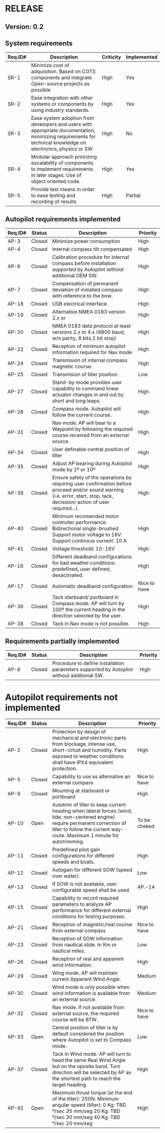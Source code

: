 # RELEASE
## Version: 0.2
## System requirements
| Req.ID# | Description | Criticity | Implemented |
| ------- | ------------------------------------------------------------------------------------------------------------------------------------------------------------- | --------- | ----------- |
| SR-1 | Minimize cost of adquisition. Based on COTS components and integrate Open-source projects as possible | High | Yes |
| SR-2 | Ease integration with other systems or components by using industry standards. | High | Yes |
| SR-3 | Ease system adoption from developers and users with appropriate documentation, minimizing requirements for technical knowledge on electronics, physics or SW. | High | No |
| SR-4 | Modular approach priorizing escalability of components to implement requirements in later stages. Use of object oriented code. | High | Yes |
| SR-5 | Provide test means in order to ease testing and recording of results | High | Partial |

## Autopilot requirements implemented
| Req.ID# | Status | Description | Priority |
| ----------------------------------------------------------------------------------------------------------------------------------------------------------------------------------------------------------------------------------- | ------ | ------------------------------------------------------------------------------------------------------------------------------------------------------------------------------------------ | -------- |
| AP-3 | Closed | Minimize power consumption | High |
| AP-4 | Closed | Internal compass tilt compensated | High |
| AP-6 | Closed | Calibration procedure for internal compass before installation supported by Autopilot without additional OEM SW. | High |
| AP-7 | Closed | Compensation of permanent deviation of installed compass with reference to the bow. | High |
| AP-18 | Closed | USB electrical interface. | High |
| AP-19 | Closed | Alternative NMEA 0183 version 2.x or | High | er electrical interface (RS422). | Nice to have
| AP-20 | Closed | NMEA 0183 data protocol at least versions 2.x to 4.x (4800 baud, w/o parity, 8 bits,1 bit stop) | High
| AP-22 | Closed | Reception of minimum autopilot information required for Nav mode | High
| AP-24 | Closed | Transmision of internal compass magnetic course. | High
| AP-25 | Closed | Transmision of tiller position. | Low
| AP-27 | Closed | Stand-by mode provides user capability to command linear actuator changes in and out by short and long leaps. | High
| AP-28 | Closed | Compass mode. Autopilot will follow the current course. | High
| AP-31 | Closed | Nav mode. AP will bear to a Waypoint by following the required course received from an external source. | High
| AP-34 | Closed | User definable central position of tiller | High
| AP-35 | Closed | Adjust AP bearing during Autopilot mode by 1º or 10º | High
| AP-39 | Closed | Ensure safety of the operations by requiring user confirmation before proceed and/or sound warning (i.e. error, start, stop, tack, decission/ action of user required...). | High
| AP-40 | Closed | Minimum recomended motor controller performance: Bidirectional single-brushed. Support motor voltage to 16V. Support continous current: 10 A | High
| AP-41 | Closed | Voltage threshold: 10-16V | High
| AP-16   | Closed | Different deadband configurations for bad weather conditions: predefined, user defined, desactivated.   | High           |
|AP-17 | Closed | Automatic deadband configuration  | Nice to have |  
 | AP-36 | Closed | Tack starboard/ portboard in Compass mode. AP will turn by 100º the current heading in the direction selected by the user. | High|
 | AP-38 | Closed | Tack in Nav mode is not possible. | High |
 

## Requirements partially implemented
| Req.ID# | Status | Description | Priority |
| ------- | ------ | ----------------------------------------------------------------------------------------- | -------- |
| AP-8  | Closed | Procedure to define installation parameters supported by Autopilot without additional SW. | High |

 
# Autopilot requirements not implemented

| Req.ID# | Status | Description                                                                                                                                                                                                 | Priority       |
| ------- | ------ | ----------------------------------------------------------------------------------------------------------------------------------------------------------------------------------------------------------- | ------------ |
| AP-2    | Closed | Protection by design of mechanical and electronic parts from blockage, intense use, short-cirtuit and humidity. Parts exposed to weather conditions shall have IPX4 equivalent protection.                  | High         |
| AP-5    | Closed | Capability to use as alternative an external compass  | Nice to have |  
| AP-9    | Closed | Mounting at starboard or portboard | High           |
| AP-10   | Open   | Autotrim of tiller to keep current heading when lateral forces (wind, tide, non-centered engine) require permanent correction of tiller to follow the current way-route. Maximum 1 minute for autotrimming. | To be cheked |     |     |     |     |
| AP-11   | Closed | Predefined pilot gain configurations for different speeds and boats. | High  |
| AP-12   | Closed | Autogain for different SOW (speed over water).  | Low            |
| AP-13   | Closed | If SOW is not available, user configurable speed shall be used. | AP.-14  | Closed | User configurable gain for testing purposes.    | High           |
| AP-15   | Closed | Capability to record required parameters to analyze AP performance for different external conditions for testing purposes.     | High           |
 AP-21 | Closed | Reception of magnetic/real course from external compass | Nice to have |
AP-23 | Closed | Reception of SOW information from nautical slide. In Km or nautical miles. | Low |
  | AP-26 | Closed | Reception of real and apparent wind information. | High |
  | AP-29 | Closed | Wing mode. AP will maintain current Apparent Wind Angle. | Medium |
  | AP-30 | Closed | Wind mode is only possible when wind information is available from an external source. | Medium |
  | AP-32 | Closed | Nav mode. If not available from external source, the required course will be BTW. | Nice to have |
  | AP-33 | Open | Central position of tiller is by default considered the position where Autopilot is set to Compass mode. | Low |
  AP-37 | Closed | Tack in Wind mode. AP will turn to head the same Real Wind Angle but on the oposite band. Turn direction will be selected by AP as the shortest path to reach the target heading. | High |
  | AP-42 | Open | Maximum thrust torque (at the end of the tiller): 250N. Minimum angular speed (tiller): 0 Kg: TBD º/sec 35 mm/seg 20 Kg: TBD º/sec 30 mm/seg 40 Kg: TBD º/sec 20 mm/seg | High |


